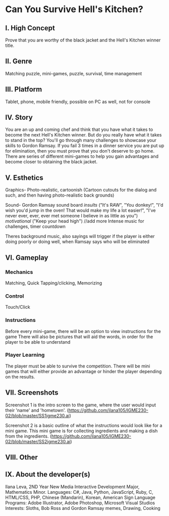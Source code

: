 # Can You Survive Hell's Kitchen?

## I. High Concept
Prove that you are worthy of the black jacket and the Hell's Kitchen winner title.

## II. Genre
Matching puzzle, mini-games, puzzle, survival, time management

## III. Platform
Tablet, phone, mobile friendly, possible on PC as well, not for console

## IV. Story
You are an up and coming chef and think that you have what it takes to become the next Hell's Kitchen winner.
But do you really have what it takes to stand in the top?
You'll go through many challenges to showcase your skills to Gordon Ramsay.
If you fail 3 times in a dinner service you are put up for elimination, then you must prove that you don't deserve to go home.
There are series of different mini-games to help you gain advantages and become closer to obtaining the black jacket.

## V. Esthetics
Graphics- Photo-realistic, cartoonish
(Cartoon cutouts for the dialog and such, and then having photo-realistic back grounds)

Sound- Gordon Ramsay sound board *insults* ("It's RAW", "You donkey!", "I'd wish you'd jump in the oven! That would make my life a lot easier!", "I've never ever, ever, ever met someone I believe in as little as you") *motivational* ("Keep your head high") //add more
Intense music for challenges, timer countdown

Theres background music, also sayings will trigger if the player is either doing poorly or doing well, when Ramsay says who will be eliminated

## VI. Gameplay
### Mechanics
Matching, Quick Tapping/clicking, Memorizing

### Control
Touch/Click

### Instructions
Before every mini-game, there will be an option to view instructions for the game
There will also be pictures that will aid the words, in order for the player to be able to understand

### Player Learning
The player must be able to survive the competition.
There will be mini games that will either provide an advantage or hinder the player depending on the results.

## VII. Screenshots
Screenshot 1 is the intro screen to the game, where the user would input their 'name' and 'hometown'.
(https://github.com/ilana105/IGME230-02/blob/master/SS1igme230.ai)

Screenshot 2 is a basic outline of what the instructions would look like for a mini game. This mini game is for collecting ingredients and making a dish from the ingredients.
(https://github.com/ilana105/IGME230-02/blob/master/SS2igme230.ai)

## VIII. Other

## IX. About the developer(s)
Ilana Leva, 2ND Year New Media Interactive Development Major, Mathematics Minor.
Languages: C#, Java, Python, JavaScript, Ruby, C, HTML/CSS, PHP, Chinese (Mandarin), Korean, American Sign Language
Programs: Adobe Illustrator, Adobe Photoshop, Microsoft Visual Studios
Interests: Sloths, Bob Ross and Gordon Ramsay memes, Drawing, Cooking
